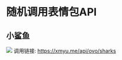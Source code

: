 # 随机调用表情包API
## 小鲨鱼
![](https://cdn.staticaly.com/gh/wfnie/blog-img@main/20230506/sharks.webp)
调用链接: https://xmyu.me/api/ovo/sharks
